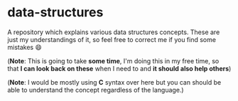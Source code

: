 # data-structures

A repository which explains various data structures concepts. These are just my understandings of it, so feel free to correct me if you find some mistakes 😄

  (__Note__: This is going to take __some time__, I'm doing this in my free time, so that __I can look back on these__ when I need to and __it should also help others__)
  
  (__Note__: I would be mostly using __C__ syntax over here but you can should be able to understand the concept regardless of the language.)
